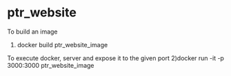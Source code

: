 # ptr_website

To build an image
1) docker build ptr_website_image

To execute docker, server and expose it to the given port
2)docker run -it -p 3000:3000 ptr_website_image

